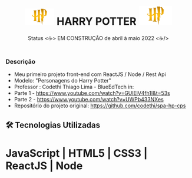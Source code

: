 <h1 align="center">
  <img alt="Logo H de Harry Potter" title="spider-man" src="./src/images/icon.png" width="80px"/> HARRY POTTER <img alt="Logo H de Harry Potter" title="spider-man" src="./src/images/icon.png" width="90px"/>
</h1>

<p align="center"> Status <☕> EM CONSTRUÇÃO de abril à maio 2022 <☕/></p>

# 
### Descrição
- Meu primeiro projeto front-end com ReactJS / Node / Rest Api
- Modelo: "Personagens do Harry Potter"
- Professor : Codethi Thiago Lima - BlueEdTech in:
- Parte 1 - https://www.youtube.com/watch?v=GUlElV4fh1I&t=53s
- Parte 2 - https://www.youtube.com/watch?v=UWPb433NXes
- Repositório do projeto original: https://github.com/codethi/spa-hp-cps

## :hammer_and_wrench: Tecnologias Utilizadas
# JavaScript | HTML5 | CSS3 | ReactJS | Node


